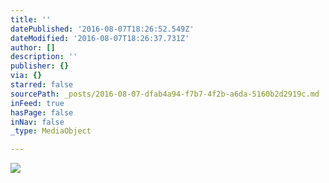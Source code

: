 ```yaml
---
title: ''
datePublished: '2016-08-07T18:26:52.549Z'
dateModified: '2016-08-07T18:26:37.731Z'
author: []
description: ''
publisher: {}
via: {}
starred: false
sourcePath: _posts/2016-08-07-dfab4a94-f7b7-4f2b-a6da-5160b2d2919c.md
inFeed: true
hasPage: false
inNav: false
_type: MediaObject

---
```

![](https://the-grid-user-content.s3-us-west-2.amazonaws.com/cf495459-881f-4662-8fe0-6500cbc0d3f7.jpg)